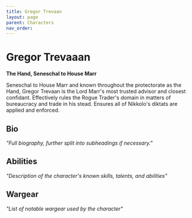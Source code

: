 ```yaml
---
title: Gregor Trevaan
layout: page
parent: Characters
nav_order: 
---
```

# Gregor Trevaaan
**The Hand, Seneschal to House Marr**  

Seneschal to House Marr and known throughout the protectorate as the Hand, Gregor Trevaan is the Lord Marr's most trusted advisor and closest confidant. Effectively rules the Rogue Trader's domain in matters of bureaucracy and trade in his stead. Ensures all of Nikkolo's diktats are applied and enforced.

## Bio
*"Full biography, further split into subheadings if necessary."*

## Abilities
*"Description of the character's known skills, talents, and abilities"*

## Wargear
*"List of notable wargear used by the character"*